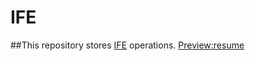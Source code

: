 # IFE
##This repository stores <a href="http://ife.baidu.com/">IFE</a> operations.
<a href="https://codepen.io/rqlmj/pen/zVgBrE">Preview:resume</a>
